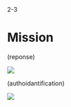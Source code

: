 <PagesComponent/>
<ReferenceComponent>2-3</ReferenceComponent>

<div>
    <h1>Mission</h1>
    <div class="flex justify-center items-center flex-col">
        <p class="text-center">(reponse)</p>
        <img src="/assets/test/test_3.png" class="h-50">
        <p class="text-center" >(authoidantification)</p>
        <img src="/assets/test/test_4.png" class="h-30">
    </div>
</div>
